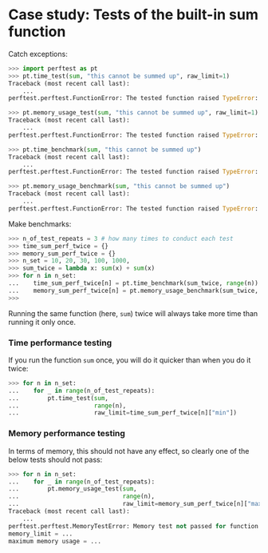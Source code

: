 # Case study: Tests of the built-in sum function

Catch exceptions:

```python
>>> import perftest as pt
>>> pt.time_test(sum, "this cannot be summed up", raw_limit=1)
Traceback (most recent call last):
    ...
perftest.perftest.FunctionError: The tested function raised TypeError: unsupported operand type(s) for +: 'int' and 'str'

>>> pt.memory_usage_test(sum, "this cannot be summed up", raw_limit=1)
Traceback (most recent call last):
    ...
perftest.perftest.FunctionError: The tested function raised TypeError: unsupported operand type(s) for +: 'int' and 'str'

>>> pt.time_benchmark(sum, "this cannot be summed up")
Traceback (most recent call last):
    ...
perftest.perftest.FunctionError: The tested function raised TypeError: unsupported operand type(s) for +: 'int' and 'str'

>>> pt.memory_usage_benchmark(sum, "this cannot be summed up")
Traceback (most recent call last):
    ...
perftest.perftest.FunctionError: The tested function raised TypeError: unsupported operand type(s) for +: 'int' and 'str'

```

Make benchmarks:

```python
>>> n_of_test_repeats = 3 # how many times to conduct each test
>>> time_sum_perf_twice = {}
>>> memory_sum_perf_twice = {}
>>> n_set = 10, 20, 30, 100, 1000, 
>>> sum_twice = lambda x: sum(x) + sum(x)
>>> for n in n_set:
...    time_sum_perf_twice[n] = pt.time_benchmark(sum_twice, range(n))
...    memory_sum_perf_twice[n] = pt.memory_usage_benchmark(sum_twice, range(n))
>>>  


```

Running the same function (here, `sum`) twice will always take more time than running it only once.


### Time performance testing

If you run the function `sum` once, you will do it quicker than when you do it twice:

```python
>>> for n in n_set:
...    for _ in range(n_of_test_repeats):
...        pt.time_test(sum,
...                     range(n),
...                     raw_limit=time_sum_perf_twice[n]["min"])

```

### Memory performance testing

In terms of memory, this should not have any effect, so clearly one of the below tests should not pass:

```python
>>> for n in n_set:
...    for _ in range(n_of_test_repeats):
...        pt.memory_usage_test(sum,
...                             range(n),
...                             raw_limit=memory_sum_perf_twice[n]["max"]) #doctest: +ELLIPSIS
Traceback (most recent call last):
    ...
perftest.perftest.MemoryTestError: Memory test not passed for function sum:
memory_limit = ...
maximum memory usage = ...

```

